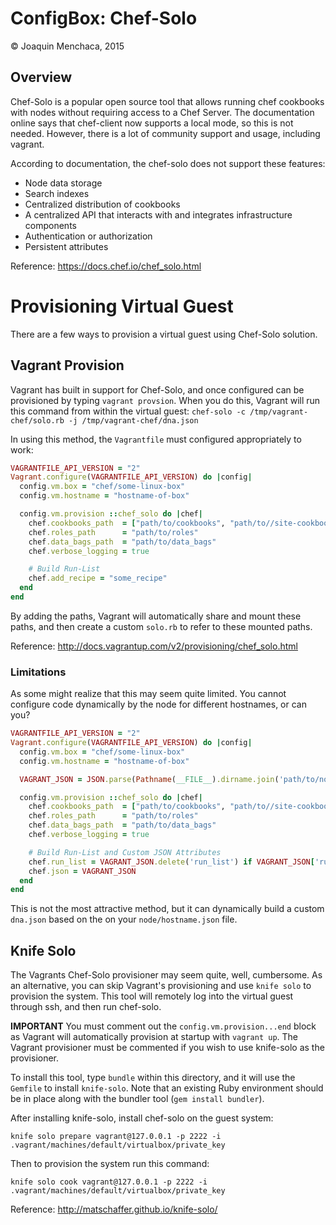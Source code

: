 # ConfigBox: Chef-Solo

© Joaquin Menchaca, 2015

## Overview

Chef-Solo is a popular open source tool that allows running chef cookbooks with nodes without requiring access to a Chef Server.  The documentation online says that chef-client now supports a local mode, so this is not needed.  However, there is a lot of community support and usage, including vagrant.

According to documentation, the chef-solo does not support these features:

* Node data storage
* Search indexes
* Centralized distribution of cookbooks
* A centralized API that interacts with and integrates infrastructure components
* Authentication or authorization
* Persistent attributes

Reference: https://docs.chef.io/chef_solo.html

# Provisioning Virtual Guest

There are a few ways to provision a virtual guest using Chef-Solo solution.

## Vagrant Provision

Vagrant has built in support for Chef-Solo, and once configured can be provisioned by typing `vagrant provsion`.  When you do this, Vagrant will run this command from within the virtual guest: `chef-solo -c /tmp/vagrant-chef/solo.rb -j /tmp/vagrant-chef/dna.json`

In using this method, the `Vagrantfile` must configured appropriately to work:

```ruby
VAGRANTFILE_API_VERSION = "2"
Vagrant.configure(VAGRANTFILE_API_VERSION) do |config|
  config.vm.box = "chef/some-linux-box"
  config.vm.hostname = "hostname-of-box"

  config.vm.provision ::chef_solo do |chef|
    chef.cookbooks_path  = ["path/to/cookbooks", "path/to//site-cookbooks"]
    chef.roles_path      = "path/to/roles"
    chef.data_bags_path  = "path/to/data_bags"
    chef.verbose_logging = true

    # Build Run-List
    chef.add_recipe = "some_recipe"
  end
end
```

By adding the paths, Vagrant will automatically share and mount these paths, and then create a custom `solo.rb` to refer to these mounted paths.

Reference: http://docs.vagrantup.com/v2/provisioning/chef_solo.html

### Limitations

As some might realize that this may seem quite limited.  You cannot configure code dynamically by the node for different hostnames, or can you?

```ruby
VAGRANTFILE_API_VERSION = "2"
Vagrant.configure(VAGRANTFILE_API_VERSION) do |config|
  config.vm.box = "chef/some-linux-box"
  config.vm.hostname = "hostname-of-box"

  VAGRANT_JSON = JSON.parse(Pathname(__FILE__).dirname.join('path/to/nodes', "#{config.vm.hostname}.json").read)

  config.vm.provision ::chef_solo do |chef|
    chef.cookbooks_path  = ["path/to/cookbooks", "path/to//site-cookbooks"]
    chef.roles_path      = "path/to/roles"
    chef.data_bags_path  = "path/to/data_bags"
    chef.verbose_logging = true

    # Build Run-List and Custom JSON Attributes
    chef.run_list = VAGRANT_JSON.delete('run_list') if VAGRANT_JSON['run_list']
    chef.json = VAGRANT_JSON
  end
end  
```

This is not the most attractive method, but it can dynamically build a custom `dna.json` based on the on your `node/hostname.json` file.

## Knife Solo

The Vagrants Chef-Solo provisioner may seem quite, well, cumbersome.  As an alternative, you can skip Vagrant's provisioning and use `knife solo` to provision the system.  This tool will remotely log into the virtual guest through ssh, and then run chef-solo.

**IMPORTANT** You must comment out the `config.vm.provision...end` block as Vagrant will automatically provision at startup with `vagrant up`.  The Vagrant provisioner must be commented if you wish to use knife-solo as the provisioner.

To install this tool, type `bundle` within this directory, and it will use the `Gemfile` to install `knife-solo`.  Note that an existing Ruby environment should be in place along with the bundler tool (`gem install bundler`).

After installing knife-solo, install chef-solo on the guest system:

`knife solo prepare vagrant@127.0.0.1 -p 2222 -i .vagrant/machines/default/virtualbox/private_key`

Then to provision the system run this command:

`knife solo cook vagrant@127.0.0.1 -p 2222 -i .vagrant/machines/default/virtualbox/private_key`

Reference: http://matschaffer.github.io/knife-solo/
